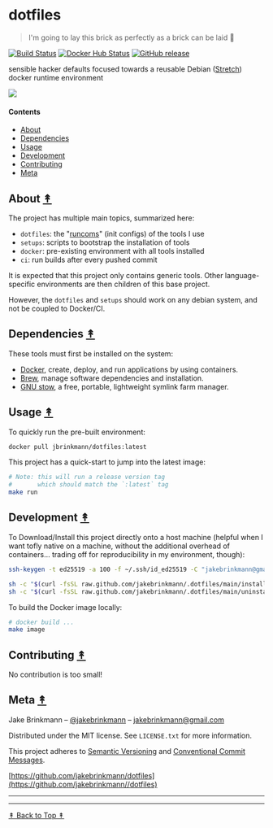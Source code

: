 # dotfiles
> I'm going to lay this brick as perfectly as a brick can be laid 🧱

[![Build Status][travis-image]][travis-url]
[![Docker Hub Status][docker-image]][docker-url]
[![GitHub release][github-image]][github-url]

[travis-image]: https://img.shields.io/travis/jakebrinkmann/dotfiles/primary.svg?style=flat-square
[travis-url]: https://travis-ci.org/jakebrinkmann/dotfiles
[docker-image]: https://img.shields.io/docker/automated/jbrinkmann/dotfiles.svg?style=flat-square
[docker-url]: https://hub.docker.com/r/jbrinkmann/dotfiles/tags/
[github-image]: https://img.shields.io/github/last-commit/jakebrinkmann/dotfiles.svg?style=flat-square
[github-url]: https://github.com/jakebrinkmann/dotfiles

sensible hacker defaults focused towards a reusable Debian ([Stretch][deb-rel-url]) docker runtime environment

[deb-rel-url]: https://www.debian.org/releases/

![](https://user-images.githubusercontent.com/4110571/51054150-734f3700-15a1-11e9-9939-4a14269b2685.png)

#### Contents

* [About](#about-)
* [Dependencies](#dependencies-)
* [Usage](#usage-)
* [Development](#development-)
* [Contributing](#contributing-)
* [Meta](#meta-)

## About [&#x219F;](#contents)

The project has multiple main topics, summarized here:

* `dotfiles`: the "[runcoms](https://en.wikipedia.org/wiki/Run_commands)" (init configs) of the tools I use
* `setups`: scripts to bootstrap the installation of tools
* `docker`: pre-existing environment with all tools installed
* `ci`: run builds after every pushed commit

It is expected that this project only contains generic tools.
Other language-specific environments are then children of this base project.

However, the `dotfiles` and `setups` should work on any debian system, and not be coupled to Docker/CI.

## Dependencies [&#x219F;](#contents)

These tools must first be installed on the system:

* [Docker](https://docs.docker.com/install/), create, deploy, and run applications by using containers.
* [Brew](https://brew.sh/), manage software dependencies and installation.
* [GNU stow](http://www.gnu.org/software/stow/), a free, portable, lightweight symlink farm manager.

## Usage [&#x219F;](#contents)

To quickly run the pre-built environment:

```sh
docker pull jbrinkmann/dotfiles:latest
```

This project has a quick-start to jump into the latest image:

```sh
# Note: this will run a release version tag
#       which should match the `:latest` tag
make run
```


## Development  [&#x219F;](#contents)

To Download/Install this project directly onto a host machine (helpful when I want tofly native on a machine, without the additional overhead of containers... trading off for reproducibility in my environment, though):

```bash
ssh-keygen -t ed25519 -a 100 -f ~/.ssh/id_ed25519 -C "jakebrinkmann@gmail.com"

sh -c "$(curl -fsSL raw.github.com/jakebrinkmann/.dotfiles/main/install.sh)"
sh -c "$(curl -fsSL raw.github.com/jakebrinkmann/.dotfiles/main/uninstall.sh)"
```

To build the Docker image locally:

```sh
# docker build ...
make image
```


## Contributing  [&#x219F;](#contents)

No contribution is too small!

## Meta [&#x219F;](#contents)

Jake Brinkmann – [@jakebrinkmann](https://twitter.com/jakebrinkmann) – jakebrinkmann@gmail.com

Distributed under the MIT license. See ``LICENSE.txt`` for more information.

This project adheres to [Semantic Versioning](https://semver.org/spec/v2.0.0.html) and [Conventional Commit Messages](https://www.conventionalcommits.org/en/v1.0.0-beta.2/#summary).

[https://github.com/jakebrinkmann/dotfiles](https://github.com/jakebrinkmann//dotfiles)

---
---

[&#x219F; Back to Top &#x219F;](#readme)
